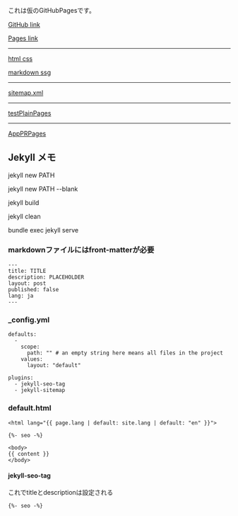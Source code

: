 
これは仮のGitHubPagesです。

[GitHub link](https://github.com/zwamr6aln/zwamr6aln.github.io)

[Pages link](https://zwamr6aln.github.io)

***

[html css](html_css)

[markdown ssg](markdown_ssg)

***

[sitemap.xml](sitemap.xml)

***

[testPlainPages](https://zwamr6aln.github.io/testPlainPages/)

***

[AppPRPages](https://zwamr6aln.github.io/AppPRPages/)


Jekyll メモ
--------------------
jekyll new PATH

jekyll new PATH --blank

jekyll build

jekyll clean

bundle exec jekyll serve

### markdownファイルにはfront-matterが必要
```
---
title: TITLE
description: PLACEHOLDER
layout: post
published: false
lang: ja
---
```

### \_config.yml
```
defaults:
  -
    scope:
      path: "" # an empty string here means all files in the project
    values:
      layout: "default"
```

```
plugins:
  - jekyll-seo-tag
  - jekyll-sitemap
```

### default.html
```
<html lang="{{ page.lang | default: site.lang | default: "en" }}">
```

```
{%- seo -%}
```

```
<body>
{{ content }}
</body>
```

#### jekyll-seo-tag
これでtitleとdescriptionは設定される
```
{%- seo -%}
```
